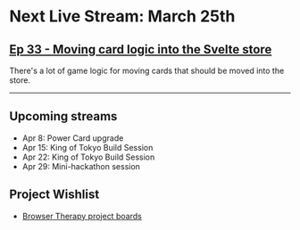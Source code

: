# Next Live Stream: March 25th
## [Ep 33 - Moving card logic into the Svelte store](/blog/browser-therapy-e33)

There's a lot of game logic for moving cards that should be moved into the store.

---

## Upcoming streams
- Apr 8: Power Card upgrade
- Apr 15: King of Tokyo Build Session
- Apr 22: King of Tokyo Build Session
- Apr 29: Mini-hackathon session

## Project Wishlist
- [Browser Therapy project boards](https://github.com/orgs/browsertherapy/projects)
